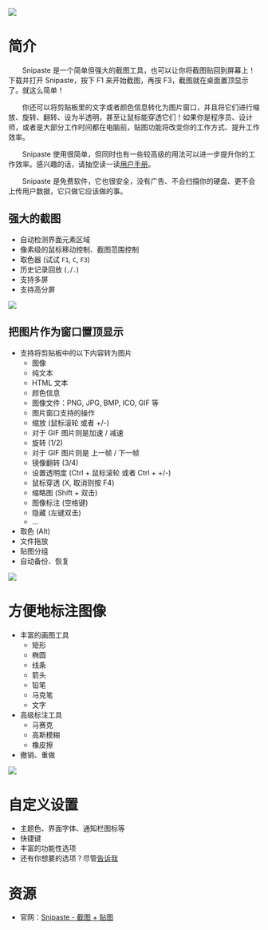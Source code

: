 ![](https://i.v2ex.co/N3QEb3VA.png)

# 简介

　　Snipaste 是一个简单但强大的截图工具，也可以让你将截图贴回到屏幕上！下载并打开 Snipaste，按下 F1 来开始截图，再按 F3，截图就在桌面置顶显示了。就这么简单！

　　你还可以将剪贴板里的文字或者颜色信息转化为图片窗口，并且将它们进行缩放、旋转、翻转、设为半透明，甚至让鼠标能穿透它们！如果你是程序员、设计师，或者是大部分工作时间都在电脑前，贴图功能将改变你的工作方式、提升工作效率。

　　Snipaste 使用很简单，但同时也有一些较高级的用法可以进一步提升你的工作效率。感兴趣的话，请抽空读一读[用户手册](https://docs.snipaste.com/#/zh-cn/)。

　　Snipaste 是免费软件，它也很安全，没有广告、不会扫描你的硬盘、更不会上传用户数据，它只做它应该做的事。

## 强大的截图

* 自动检测界面元素区域
* 像素级的鼠标移动控制、截图范围控制
* 取色器 (试试 `F1`, `C`, `F3`)
* 历史记录回放 (`,`/`.`)
* 支持多屏
* 支持高分屏

![](https://i.v2ex.co/N3038l46.png)

## 把图片作为窗口置顶显示

* 支持将剪贴板中的以下内容转为图片
  * 图像
  * 纯文本
  * HTML 文本
  * 颜色信息
  * 图像文件：PNG, JPG, BMP, ICO, GIF 等
  * 图片窗口支持的操作
  * 缩放 (鼠标滚轮 或者 +/-)
  * 对于 GIF 图片则是加速 / 减速
  * 旋转 (1/2)
  * 对于 GIF 图片则是 上一帧 / 下一帧
  * 镜像翻转 (3/4)
  * 设置透明度 (Ctrl + 鼠标滚轮 或者 Ctrl + +/-)
  * 鼠标穿透 (X, 取消则按 F4)
  * 缩略图 (Shift + 双击)
  * 图像标注 (空格键)
  * 隐藏 (左键双击)
  * ...
* 取色 (Alt)
* 文件拖放
* 贴图分组
* 自动备份、恢复

![](https://i.v2ex.co/P9A3LpoY.png)

# 方便地标注图像

* 丰富的画图工具
  * 矩形
  * 椭圆
  * 线条
  * 箭头
  * 铅笔
  * 马克笔
  * 文字
* 高级标注工具
  * 马赛克
  * 高斯模糊
  * 橡皮擦
* 撤销、重做

![](https://i.v2ex.co/vu1nkxdD.png)

# 自定义设置

* 主题色、界面字体、通知栏图标等
* 快捷键
* 丰富的功能性选项
* 还有你想要的选项？尽管[告诉我](https://github.com/liulex/Snipaste-Feedback/issues)

# 资源

* 官网：[Snipaste - 截图 + 贴图](https://zh.snipaste.com/)
